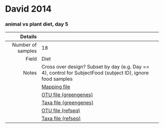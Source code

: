 # David 2014

### animal vs plant diet, day 5


| Details        |             |
| -------------: |-------------|
| Number of samples | 18
| Field | Diet
| Notes | Cross over design? Subset by day (e.g. Day == 4), control for SubjectFood (subject ID), ignore food samples
| | [Mapping file]()
| | [OTU file (greengenes)]()
| | [Taxa file (greengenes)]()
| | [OTU file (refseq)]()
| | [Taxa file (refseq)]()